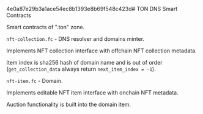 4e0a87e29b3a1ace54ec8b1393e8b69f548c423d# TON DNS Smart Contracts

Smart contracts of ".ton" zone.

`nft-collection.fc` - DNS resolver and domains minter.

Implements NFT collection interface with offchain NFT collection metadata.

Item index is sha256 hash of domain name and is out of order (`get_collection_data` always return `next_item_index = -1`).

`nft-item.fc` - Domain.

Implements editable NFT item interface with onchain NFT metadata.

Auction functionality is built into the domain item.